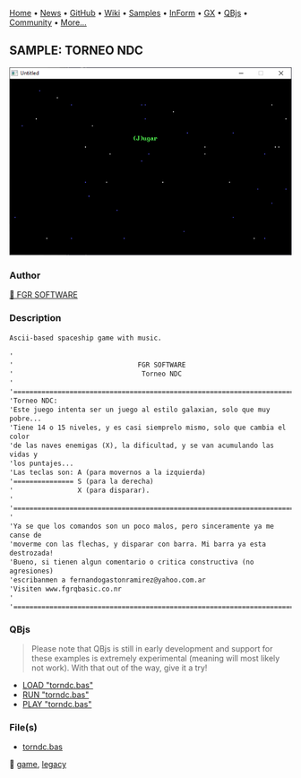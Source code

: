 [Home](https://qb64.com) • [News](../../news.md) • [GitHub](https://github.com/QB64Official/qb64) • [Wiki](https://github.com/QB64Official/qb64/wiki) • [Samples](../../samples.md) • [InForm](../../inform.md) • [GX](../../gx.md) • [QBjs](../../qbjs.md) • [Community](../../community.md) • [More...](../../more.md)

## SAMPLE: TORNEO NDC

![screenshot.png](img/screenshot.png)

### Author

[🐝 FGR SOFTWARE](../fgr-software.md) 

### Description

```text
Ascii-based spaceship game with music.

'
'                               FGR SOFTWARE
'                                Torneo NDC
'
'=============================================================================
'Torneo NDC:
'Este juego intenta ser un juego al estilo galaxian, solo que muy pobre...
'Tiene 14 o 15 niveles, y es casi siemprelo mismo, solo que cambia el color
'de las naves enemigas (X), la dificultad, y se van acumulando las vidas y
'los puntajes...
'Las teclas son: A (para movernos a la izquierda)
'=============== S (para la derecha)
'                X (para disparar).
'
'=============================================================================
'
'Ya se que los comandos son un poco malos, pero sinceramente ya me canse de
'moverme con las flechas, y disparar con barra. Mi barra ya esta destrozada!
'Bueno, si tienen algun comentario o critica constructiva (no agresiones)
'escribanmen a fernandogastonramirez@yahoo.com.ar
'Visiten www.fgrqbasic.co.nr
'
'==============================================================================
```

### QBjs

> Please note that QBjs is still in early development and support for these examples is extremely experimental (meaning will most likely not work). With that out of the way, give it a try!

* [LOAD "torndc.bas"](https://v6p9d9t4.ssl.hwcdn.net/html/6022890/index.html?src=https://qb64.com/samples/torneo-ndc/src/torndc.bas)
* [RUN "torndc.bas"](https://v6p9d9t4.ssl.hwcdn.net/html/6022890/index.html?mode=auto&src=https://qb64.com/samples/torneo-ndc/src/torndc.bas)
* [PLAY "torndc.bas"](https://v6p9d9t4.ssl.hwcdn.net/html/6022890/index.html?mode=play&src=https://qb64.com/samples/torneo-ndc/src/torndc.bas)

### File(s)

* [torndc.bas](src/torndc.bas)

🔗 [game](../game.md), [legacy](../legacy.md)
